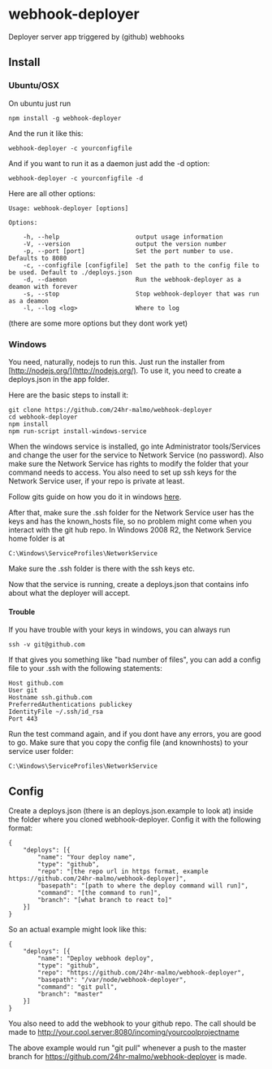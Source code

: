 webhook-deployer
================

Deployer server app triggered by (github) webhooks

## Install
    
### Ubuntu/OSX

On ubuntu just run

    npm install -g webhook-deployer

And the run it like this:

    webhook-deployer -c yourconfigfile

And if you want to run it as a daemon just add the -d option:

    webhook-deployer -c yourconfigfile -d
    
Here are all other options:

    Usage: webhook-deployer [options]

    Options:

        -h, --help                     output usage information
        -V, --version                  output the version number
        -p, --port [port]              Set the port number to use. Defaults to 8080
        -c, --configfile [configfile]  Set the path to the config file to be used. Default to ./deploys.json
        -d, --daemon                   Run the webhook-deployer as a deamon with forever
        -s, --stop                     Stop webhook-deployer that was run as a deamon
        -l, --log <log>                Where to log

(there are some more options but they dont work yet)

### Windows
You need, naturally, nodejs to run this. Just run the installer from [http://nodejs.org/](http://nodejs.org/).
To use it, you need to create a deploys.json in the app folder. 

Here are the basic steps to install it:

    git clone https://github.com/24hr-malmo/webhook-deployer
    cd webhook-deployer
    npm install
    npm run-script install-windows-service
  
When the windows service is installed, go inte Administrator tools/Services and change the user for the service to Network Service (no password). Also make sure the Network Service has rights to modify the folder that your command needs to access.
You also need to set up ssh keys for the Network Service user, if your repo is private at least.

Follow gits guide on how you do it in windows [here](https://help.github.com/articles/generating-ssh-keys#platform-windows).

After that, make sure the .ssh folder for the Network Service user has the keys and has the known_hosts file, so no problem might come when you interact with the git hub repo. 
In Windows 2008 R2, the Network Service home folder is at 

    C:\Windows\ServiceProfiles\NetworkService
    
Make sure the .ssh folder is there with the ssh keys etc.
  
Now that the service is running, create a deploys.json that contains info about what the deployer will accept.

#### Trouble
If you have trouble with your keys in windows, you can always run 

    ssh -v git@github.com

If that gives you something like "bad number of files", you can add a config file to your .ssh with the following statements:

    Host github.com
    User git
    Hostname ssh.github.com
    PreferredAuthentications publickey
    IdentityFile ~/.ssh/id_rsa
    Port 443

Run the test command again, and if you dont have any errors, you are good to go. Make sure that you copy the config file (and knownhosts) to your service user folder:

    C:\Windows\ServiceProfiles\NetworkService


## Config
Create a deploys.json (there is an deploys.json.example to look at) inside the folder where you cloned webhook-deployer. 
Config it with the following format:

    {
        "deploys": [{
            "name": "Your deploy name",
            "type": "github",
            "repo": "[the repo url in https format, example https://github.com/24hr-malmo/webhook-deployer]",
            "basepath": "[path to where the deploy command will run]",
            "command": "[the command to run]",
            "branch": "[what branch to react to]"
        }]
    }
  
So an actual example might look like this:

    {
        "deploys": [{
            "name": "Deploy webhook deploy",
            "type": "github",
            "repo": "https://github.com/24hr-malmo/webhook-deployer",
            "basepath": "/var/node/webhook-deployer",
            "command": "git pull",
            "branch": "master"
        }]
    }

You also need to add the webhook to your github repo. The call should be made to http://your.cool.server:8080/incoming/yourcoolprojectname

The above example would run "git pull" whenever a push to the master branch for https://github.com/24hr-malmo/webhook-deployer is made.

  
